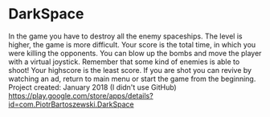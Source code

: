 # DarkSpace
In the game you have to destroy all the enemy spaceships. The level is higher, the game is more difficult. Your score is the total time, in which you were killing the opponents. You can blow up the bombs and move the player with a virtual joystick. Remember that some kind of enemies is able to shoot! Your highscore is the least score. If you are shot you can revive by watching an ad, return to main menu or start the game from the beginning. Project created: January 2018 (I didn't use GitHub)
https://play.google.com/store/apps/details?id=com.PiotrBartoszewski.DarkSpace
